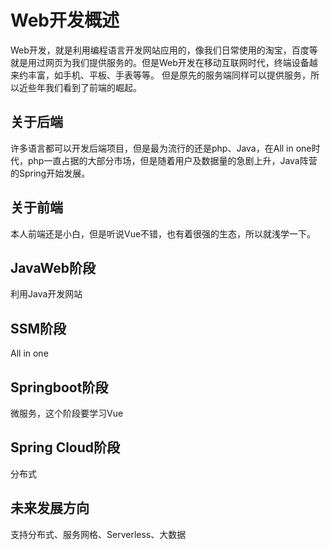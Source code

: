 # Web开发概述
Web开发，就是利用编程语言开发网站应用的，像我们日常使用的淘宝，百度等就是用过网页为我们提供服务的。但是Web开发在移动互联网时代，终端设备越来约丰富，如手机、平板、手表等等。
但是原先的服务端同样可以提供服务，所以近些年我们看到了前端的崛起。

## 关于后端
许多语言都可以开发后端项目，但是最为流行的还是php、Java，在All in one时代，php一直占据的大部分市场，但是随着用户及数据量的急剧上升，Java阵营的Spring开始发展。

## 关于前端
本人前端还是小白，但是听说Vue不错，也有着很强的生态，所以就浅学一下。

## JavaWeb阶段

利用Java开发网站

## SSM阶段

All in one

## Springboot阶段

微服务，这个阶段要学习Vue

## Spring Cloud阶段

分布式

## 未来发展方向

支持分布式、服务网格、Serverless、大数据